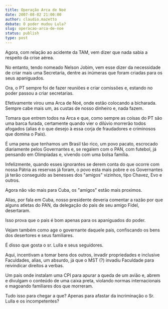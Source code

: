 ```yaml
---
title: Operação Arca de Noé
date: 2007-08-02 21:00:00
author: claudio.mazetto
debate: O poder mudou Lula?
slug: operacao-arca-de-noe
status: publish 
type: post
---
```


Agora, com relação ao acidente da TAM, vem dizer que nada sabia a respeito da crise aérea.  

No entanto, tendo nomeado Nelson Jobim, vem esse dizer da necessidade de criar mais uma Secretaria, dentre as inúmeras que foram criadas para os seus apaniguados.  

Ora, o PT sempre foi de fazer reuniões e criar comissões e, estando no poder passou a criar secretarias.  

Efetivamente virou uma Arca de Noé, onde estão colocando a bicharada. Sempre cabe mais um, as custas de nosso dinheiro e, nada fazem.  

Tomara que entrem todos na Arca e que, como sempre as coisas do PT são uma barca furada, certamente quando vier o dilúvio morrerão todos afogados (alias é o que desejo à essa corja de fraudadores e criminosos que domina o País).  

É uma pena que tenhamos um Brasil tão rico, um povo pacato, escrocado diariamente pelos Governantes e, se regalem com o PAN, com futebol, já pensando em Olimpíadas e, vivendo com uma bolsa família.  

Infelizmente, quando esses ignorantes se derem conta do que ocorre com nossa Pátria as reservas já foram, o povo esta mais pobre e os Governantes já terão conseguido as benesses dos "amigos" vizinhos, tipo Chavez, Evo e outros.  

Agora não vão mais para Cuba, os "amigos" estão mais proximos.  

Alias, por fala em Cuba, nosso presidente deveria comentar a razão por que alguns atletas do PAN, da delegação do pais de seu amigo Fidel, desertaram.  

Isso prova que o pais é bom apenas para os apaniguados do poder.  

Vejam também como age o governante daquele pais, confiscando os bens dos desertores e seus familiares.  

É disso que gosta o sr. Lulla e seus seguidores.  

Aqui, incentivam a tomar bens dos outros, invadir propriedades e inclusive Faculdades, alias, um absurdo, já que o MST (?) invadiu Faculdade para reivindicar direitos a verbas.  

Um país onde instalam uma CPI para apurar a queda de um avião e, abrem e divulgam o conteúdo de uma caixa preta, violando normas internacionais e magoando familiares dos que morreram.  

Tudo isso para chegar a que? Apenas para afastar da incriminação o Sr. Lulla e os incompetentes?
